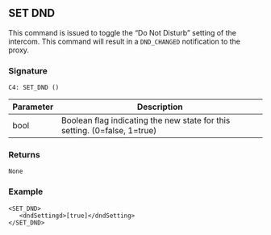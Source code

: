 ## SET DND 

This command is issued to toggle the “Do Not Disturb” setting of the intercom. This command will result in a `DND_CHANGED` notification to the proxy.


### Signature

`C4: SET_DND ()`


| Parameter | Description |
| --- | --- |
| bool | Boolean flag indicating the new state for this setting. (0=false, 1=true) |


### Returns

`None`


### Example

```
<SET_DND>
   <dndSettingd>[true]</dndSetting>
</SET_DND>
```
